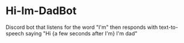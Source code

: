 # Hi-Im-DadBot
Discord bot that listens for the word "I'm" then responds with text-to-speech saying "Hi {a few seconds after I'm} I'm dad"
